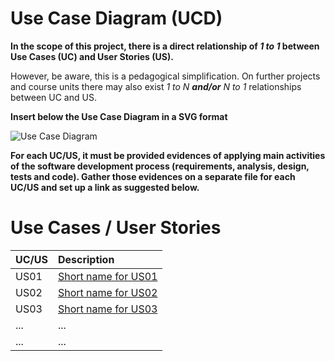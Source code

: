 # Use Case Diagram (UCD)

**In the scope of this project, there is a direct relationship of _1 to 1_ between Use Cases (UC) and User Stories (US).**

However, be aware, this is a pedagogical simplification. On further projects and course units there may also exist _1 to N **and/or** N to 1_ relationships between UC and US.

**Insert below the Use Case Diagram in a SVG format**

![Use Case Diagram](svg/UCD.svg)

**For each UC/US, it must be provided evidences of applying main activities of the software development process (requirements, analysis, design, tests and code). Gather those evidences on a separate file for each UC/US and set up a link as suggested below.**

# Use Cases / User Stories
| UC/US | Description                                 |                   
|:------|:--------------------------------------------|
| US01  | [Short name for US01](../../US01/README.md) |
| US02  | [Short name for US02](../../US02/README.md) |
| US03  | [Short name for US03](../../US03/README.md) |
| ...   | ...                                         |
| ...   | ...                                         |
